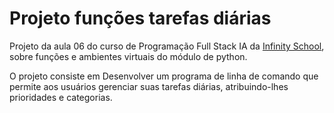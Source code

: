 # Projeto funções tarefas diárias

Projeto da aula 06 do curso de Programação Full Stack IA da [Infinity School](https://infinityschool.com.br), sobre funções e ambientes virtuais do módulo de python.

O projeto consiste em Desenvolver um programa de linha de comando que permite aos usuários gerenciar suas tarefas diárias, atribuindo-lhes prioridades e categorias.
